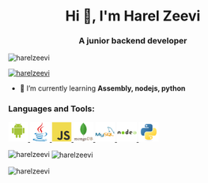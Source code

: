 <h1 align="center">Hi 👋, I'm Harel Zeevi</h1>
<h3 align="center">A junior backend developer</h3>

<p align="left"> <img src="https://komarev.com/ghpvc/?username=harelzeevi&label=Profile%20views&color=0e75b6&style=flat" alt="harelzeevi" /> </p>

<p align="left"> <a href="https://github.com/ryo-ma/github-profile-trophy"><img src="https://github-profile-trophy.vercel.app/?username=harelzeevi" alt="harelzeevi" /></a> </p>

- 🌱 I’m currently learning  **Assembly, nodejs, python**


<h3 align="left">Languages and Tools:</h3>
<p align="left"> <a href="https://developer.android.com" target="_blank"> <img src="https://raw.githubusercontent.com/devicons/devicon/master/icons/android/android-original-wordmark.svg" alt="android" width="40" height="40"/> </a> <a href="https://www.java.com" target="_blank"> <img src="https://raw.githubusercontent.com/devicons/devicon/master/icons/java/java-original.svg" alt="java" width="40" height="40"/> </a> <a href="https://developer.mozilla.org/en-US/docs/Web/JavaScript" target="_blank"> <img src="https://raw.githubusercontent.com/devicons/devicon/master/icons/javascript/javascript-original.svg" alt="javascript" width="40" height="40"/> </a> <a href="https://www.mongodb.com/" target="_blank"> <img src="https://raw.githubusercontent.com/devicons/devicon/master/icons/mongodb/mongodb-original-wordmark.svg" alt="mongodb" width="40" height="40"/> </a> <a href="https://www.mysql.com/" target="_blank"> <img src="https://raw.githubusercontent.com/devicons/devicon/master/icons/mysql/mysql-original-wordmark.svg" alt="mysql" width="40" height="40"/> </a> <a href="https://nodejs.org" target="_blank"> <img src="https://raw.githubusercontent.com/devicons/devicon/master/icons/nodejs/nodejs-original-wordmark.svg" alt="nodejs" width="40" height="40"/> </a> <a href="https://www.python.org" target="_blank"> <img src="https://raw.githubusercontent.com/devicons/devicon/master/icons/python/python-original.svg" alt="python" width="40" height="40"/> </a> </p>

<p><img align="left" src="https://github-readme-stats.vercel.app/api/top-langs?username=harelzeevi&show_icons=true&locale=en&layout=compact" alt="harelzeevi" /></p>

<p>&nbsp;<img align="center" src="https://github-readme-stats.vercel.app/api?username=harelzeevi&show_icons=true&locale=en" alt="harelzeevi" /></p>

<p><img align="center" src="https://github-readme-streak-stats.herokuapp.com/?user=harelzeevi&" alt="harelzeevi" /></p>

